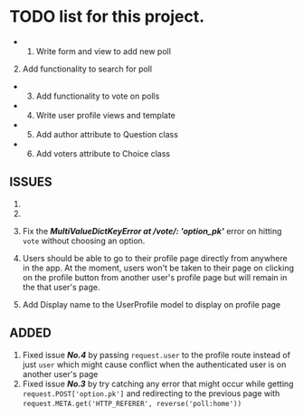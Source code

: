 # TODO list for this project.


- 1. Write form and view to add new poll
2. Add functionality to search for poll

- 3. Add functionality to vote on polls
- 4. Write user profile views and template
- 5. Add author attribute to Question class
- 6. Add voters attribute to Choice class




## ISSUES
1. 
2. 
3. Fix the ***MultiValueDictKeyError at /vote/: 'option_pk'*** error on hitting `vote` without choosing an option.
4. Users should be able to go to their profile page directly from anywhere in the app. At the moment, users  won't be taken to their page on clicking on the profile button from another user's profile page but will remain in the that user's page.   

5. Add Display name to the UserProfile model to display on profile page



## ADDED
1. Fixed issue ***No.4*** by passing `request.user` to the profile route instead of just `user` which might cause conflict
when the authenticated user is on another user's page 
2. Fixed issue ***No.3*** by try catching any error that might occur while getting `request.POST['option.pk']` and redirecting to the previous page with `request.META.get('HTTP_REFERER', reverse('poll:home'))` 